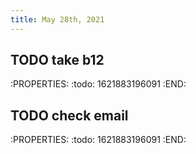 ```yaml
---
title: May 28th, 2021
---
```


## TODO take b12
:PROPERTIES:
:todo: 1621883196091
:END:
## TODO check email
:PROPERTIES:
:todo: 1621883196091
:END:

